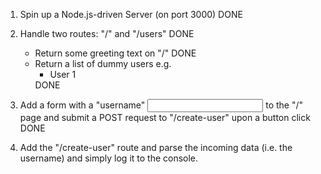 1. Spin up a Node.js-driven Server (on port 3000) DONE

2. Handle two routes: "/" and "/users" DONE
    - Return some greeting text on "/" DONE
    - Return a list of dummy users e.g. <ul><li>User 1</li></ul> DONE

3. Add a form with a "username" <input> to the "/" page and submit a POST request to "/create-user" upon a button click DONE

4. Add the "/create-user" route and parse the incoming data (i.e. the username) and simply log it to the console.
